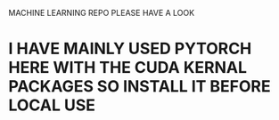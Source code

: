 MACHINE LEARNING REPO
PLEASE HAVE A LOOK


# I HAVE MAINLY USED PYTORCH HERE WITH THE CUDA KERNAL PACKAGES SO INSTALL IT BEFORE LOCAL USE
